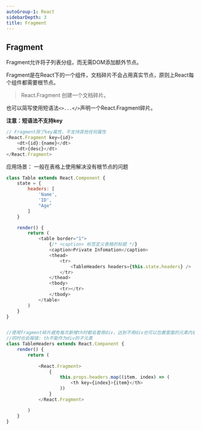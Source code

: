```yaml
---
autoGroup-1: React
sidebarDepth: 3
title: Fragment
---
```


## Fragment
Fragment允许将子列表分组，而无需DOM添加额外节点。

Fragment是在React下的一个组件，文档碎片不会占用真实节点，原则上React每个组件都需要根节点。

> React.Fragment 创建一个文档碎片。


也可以简写使用短语法`<>...</>`声明一个React.Fragment碎片。

**注意：短语法不支持key**
```javascript
// Fragment除了key属性，不支持其他任何属性
<React.Fragment key={id}>
    <dt>{id}:{name}</dt>
    <dt>{desc}</dt>
</React.Fragment>
```

应用场景： 一般在表格上使用解决没有根节点的问题
```javascript
class Table extends React.Component {
    state = {
        headers: [
            'Name',
            'ID',
            "Age"
        ]
    }

    render() {
        return (
            <table border="1">
                {/* <caption> 标签定义表格的标题 */}
                <caption>Private Infomation</caption>
                <thead>
                    <tr>
                        <TableHeaders headers={this.state.headers} />
                    </tr>
                </thead>
                <tbody>
                    <tr></tr>
                </tbody>
            </table>
        )
    }
}
```
```js

//使用fragment碎片避免每次新增th时都会套用div，达到不用div也可以包裹里面的元素内容
//同时也会报错: th不能作为div的子元素  
class TableHeaders extends React.Component {
    render() {
        return (
 
            <React.Fragment>
                {
                    this.props.headers.map((item, index) => (
                        <th key={index}>{item}</th>
                    ))
                }
            </React.Fragment>

        )
    }
}
```